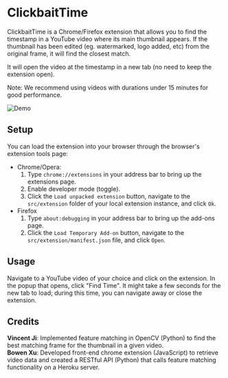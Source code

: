 # ClickbaitTime
ClickbaitTime is a Chrome/Firefox extension that allows you to find the timestamp in a YouTube video where its main thumbnail appears. If the thumbnail has been edited (eg. watermarked, logo added, etc) from the original frame, it will find the closest match.  

It will open the video at the timestamp in a new tab (no need to keep the extension open).

Note: We recommend using videos with durations under 15 minutes for good performance.  

![Demo](demo.gif)

## Setup
You can load the extension into your browser through the browser's extension tools page:

- Chrome/Opera:
  1. Type `chrome://extensions` in your address bar to bring up the extensions page.
  2. Enable developer mode (toggle).
  3. Click the `Load unpacked extension` button, navigate to the `src/extension` folder of your local extension instance, and click `Ok`.
- Firefox
  1. Type `about:debugging` in your address bar to bring up the add-ons page.
  2. Click the `Load Temporary Add-on` button, navigate to the `src/extension/manifest.json` file, and click `Open`.

## Usage
Navigate to a YouTube video of your choice and click on the extension. In the popup that opens, click "Find Time". It might take a few seconds for the new tab to load; during this time, you can navigate away or close the extension.

## Credits
**Vincent Ji**: Implemented feature matching in OpenCV (Python) to find the best matching frame for the thumbnail in a given video.  
**Bowen Xu**: Developed front-end chrome extension (JavaScript) to retrieve video data and created a RESTful API (Python) that calls feature matching functionality on a Heroku server.
